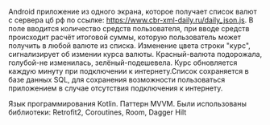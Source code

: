  Android приложение из одного экрана, которое получает список валют с сервера цб рф 
 по ссылке: https://www.cbr-xml-daily.ru/daily_json.js.
 В поле вводится количество средств пользователя, при вводе средств происходит расчёт 
 итоговой суммы, которую пользователь может получить в любой валюте из списка. Изменение
 цвета строки "курс", сигнализирует об измении курса валюты. Красный-валюта подорожала,
 голубой-не изменилась, зелёный-подешевела. Курс обновляется каждую минуту при подключении
 к интернету.Список сохраняется в базе данных SQL, для сохранения возможности пользоваться 
 приложением в случае отсутствия подключения к интернету.
 
 Язык программирования Kotlin. Паттерн MVVM. Были использованы библиотеки: Retrofit2, Coroutines, Room, Dagger Hilt
 
